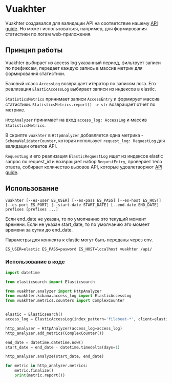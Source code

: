 # Vuakhter

Vuakhter создавался для валидации API на соответствие нашему
[API guide](https://github.com/best-doctor/guides/blob/master/guides/api_guide.md).
Но может использоваться, например, для формирования статистики по логам web-приложения.

## Принцип работы

Vuakhter выбирает из access log указанный период, фильтрует записи по префиксам, передает каждую запись в массив метрик
для формирования статистики.

Базовый класс `AccessLog` возвращает итератор по записям лога. Его реализация `ElasticAccessLog` выбирает записи из
индексов в elastic.

`StatisticsMetrics` принимает записи `AccessEntry` и формирует массив статистики. `StatisticsMetrics.report() -> str`
возвращает отчет по метрике.

`HttpAnalyzer` принимает на вход `access_log: AccessLog` и массив `StatisticsMetrics`.

В скрипте `vuakhter` в `HttpAnalyzer` добавляется одна метрика - `SchemaValidatorCounter`, которая использует
`request_log: RequestLog` для валидации ответов API.

`RequestLog` и его реализация `ElasticRequestLog` ищет из индексов elastic запрос по request_id и возвращает набор
`RequestEntry`, проверяет тело ответа, собирает количество вызовов API, которые удовлетворяют
[API guide](https://github.com/best-doctor/guides/blob/master/guides/api_guide.md).

## Использование

```
vuakhter [--es-user ES_USER] [--es-pass ES_PASS] [--es-host ES_HOST] [--es-port ES_PORT] [--start-date START_DATE] [--end-date END_DATE] prefixes [prefixes ...]

```

Если end_date не указан, то по умолчанию это текущий
момент времени. Если не указан start_date, то по умолчанию это момент времени за сутки до end_date.

Параметры для коннекта к elastic могут быть переданы через env.

```
ES_USER=elastic ES_PASS=pasword ES_HOST=localhost vuakhter /api/

```

### Использование в коде

```python
import datetime

from elasticsearch import Elasticsearch

from vuakhter.analyzer import HttpAnalyzer
from vuakhter.kibana.access_log import ElasticAccessLog
from vuakhter.metrics.counters import ComplexCounter


elastic = Elasticsearch()
access_log = ElasticAccessLog(index_pattern='filebeat-*', client=elastic)

http_analyzer = HttpAnalyzer(access_log=access_log)
http_analyzer.add_metrics(ComplexCounter())

end_date = datetime.datetime.now()
start_date = end_date - datetime.timedelta(days=1)

http_analyzer.analyze(start_date, end_date)

for metric in http_analyzer.metrics:
    metric.finalize()
    print(metric.report())
```
